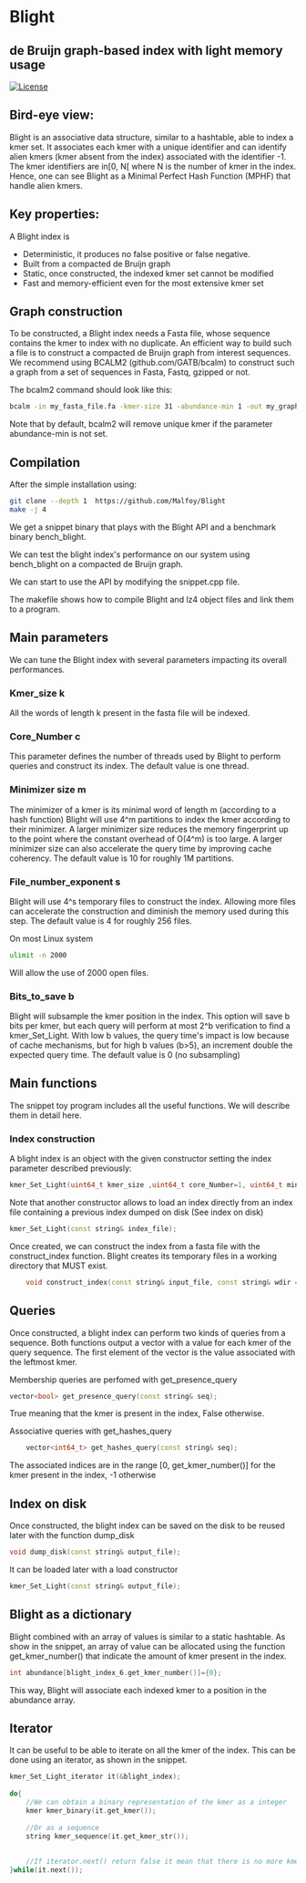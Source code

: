 # Blight

## de Bruijn graph-based index with light memory usage

[![License](http://img.shields.io/:license-affero-blue.svg)](http://www.gnu.org/licenses/agpl-3.0.en.html)


## Bird-eye view:
Blight is an associative data structure, similar to a hashtable, able to index a kmer set.
It associates each kmer with a unique identifier and can identify alien kmers (kmer absent from the index) associated with the identifier -1.
The kmer identifiers are in\[0, N\[ where N is the number of kmer in the index.
Hence, one can see Blight as a Minimal Perfect Hash Function (MPHF) that handle alien kmers.


## Key properties:
A Blight index is
- Deterministic, it produces no false positive or false negative.
- Built from a compacted de Bruijn graph
- Static, once constructed, the indexed kmer set cannot be modified
- Fast and memory-efficient even for the most extensive kmer set


## Graph construction
To be constructed, a Blight index needs a Fasta file, whose sequence contains the kmer to index with no duplicate.
An efficient way to build such a file is to construct a compacted de Bruijn graph from interest sequences.
We recommend using BCALM2 (github.com/GATB/bcalm) to construct such a graph from a set of sequences in Fasta, Fastq, gzipped or not.

The bcalm2 command should look like this:

```sh
bcalm -in my_fasta_file.fa -kmer-size 31 -abundance-min 1 -out my_graph
```

Note that by default, bcalm2 will remove unique kmer if the parameter abundance-min is not set.

## Compilation
After the simple installation using:

```sh
git clone --depth 1  https://github.com/Malfoy/Blight
make -j 4
```

We get a snippet binary that plays with the Blight API and a benchmark binary bench_blight.

We can test the blight index's performance on our system using bench_blight on a compacted de Bruijn graph.

We can start to use the API by modifying the snippet.cpp file.

The makefile shows how to compile Blight and lz4 object files and link them to a program.


## Main parameters
We can tune the Blight index with several parameters impacting its overall performances.

### Kmer_size k
All the words of length k present in the fasta file will be indexed.

### Core_Number c
This parameter defines the number of threads used by Blight to perform queries and construct its index.
The default value is one thread.

### Minimizer size m
The minimizer of a kmer is its minimal word of length m  (according to a hash function)
Blight will use 4^m partitions to index the kmer according to their minimizer.
A larger minimizer size reduces the memory fingerprint up to the point where the constant overhead of O(4^m) is too large.
A larger minimizer size can also accelerate the query time by improving cache coherency.
The default value is 10 for roughly 1M partitions.

### File_number_exponent s
Blight will use 4^s temporary files to construct the index.
Allowing more files can accelerate the construction and diminish the memory used during this step.
The default value is 4 for roughly 256 files.

On most Linux system
```sh
ulimit -n 2000
```

Will allow the use of 2000 open files.
 
### Bits_to_save b
Blight will subsample the kmer position in the index.
This option will save b bits per kmer, but each query will perform at most 2^b verification to find a kmer_Set_Light.
With low b values, the query time's impact is low because of cache mechanisms, but for high b values (b>5), an increment double the expected query time.
The default value is 0 (no subsampling)



## Main functions

The snippet toy program includes all the useful functions. We will describe them in detail here.

### Index construction

A blight index is an object with the given constructor setting the index parameter described previously:
```cpp
kmer_Set_Light(uint64_t kmer_size ,uint64_t core_Number=1, uint64_t minimizer_size=10, uint64_t file_number_exponent=4,  uint64_t bits_to_save=0);
```

Note that another constructor allows to load an index directly from an index file containing a previous index dumped on disk (See index on disk)

```cpp
kmer_Set_Light(const string& index_file);
```


Once created, we can construct the index from a fasta file with the construct_index function.
Blight creates its temporary files in a working directory that MUST exist.

```cpp
	void construct_index(const string& input_file, const string& wdir = "");
```


## Queries

Once constructed, a blight index can perform two kinds of queries from a sequence.
Both functions output a vector with a value for each kmer of the query sequence.
The first element of the vector is the value associated with the leftmost kmer.

Membership queries are perfomed with get_presence_query
```cpp
vector<bool> get_presence_query(const string& seq);
```
True meaning that the kmer is present in the index, False otherwise.

Associative queries with get_hashes_query
```cpp
	vector<int64_t> get_hashes_query(const string& seq);
```
The associated indices are in the range \[0, get_kmer_number()\] for the kmer present in the index, -1 otherwise



## Index on disk

Once constructed, the blight index can be saved on the disk to be reused later with the function dump_disk 

```cpp
void dump_disk(const string& output_file);
```

It can be loaded later with a load constructor
```cpp
kmer_Set_Light(const string& output_file);
```

## Blight as a dictionary
Blight combined with an array of values is similar to a static hashtable.
As show in the snippet, an array of value can be allocated using the function get_kmer_number() that indicate the amount of kmer present in the index.
```cpp
int abundance[blight_index_6.get_kmer_number()]={0};
```
This way, Blight will associate each indexed kmer to a position in the abundance array.


## Iterator
It can be useful to be able to iterate on all the kmer of the index.
This can be done using an iterator, as shown in the snippet.

```cpp
kmer_Set_Light_iterator it(&blight_index);
	
do{
	//We can obtain a binary representation of the kmer as a integer
	kmer kmer_binary(it.get_kmer());
	
	//Or as a sequence
	string kmer_sequence(it.get_kmer_str());
	
	
	//If iterator.next() return false it mean that there is no more kmer in the index
}while(it.next());

```











